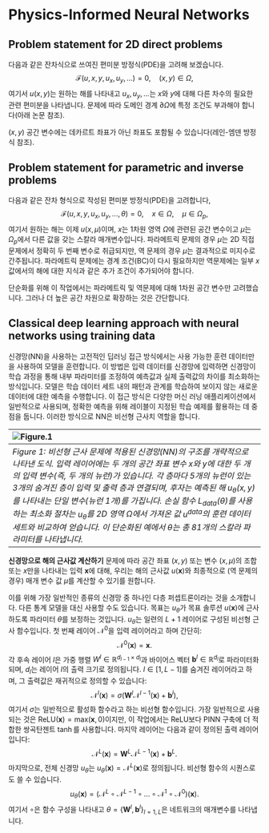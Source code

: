 # Physics-Informed Neural Networks

## Problem statement for 2D direct problems

다음과 같은 잔차식으로 쓰여진 편미분 방정식(PDE)을 고려해 보겠습니다. 
$$
\begin{equation}
\mathcal{F}(u,x,y,u_x,u_y,...)=0,\quad(x,y)\in\Omega,
\end{equation}
$$
여기서 $u(x,y)$는 원하는 해를 나타내고 $u_x, u_y, ...$는 $x$와 $y$에 대해 다른 차수의 필요한 관련 편미분을 나타냅니다. 문제에 따라 도메인 경계 $\partial \Omega$에 특정 조건도 부과해야 합니다(아래 논문 참조).

$(x,y)$ 공간 변수에는 데카르트 좌표가 아닌 좌표도 포함될 수 있습니다(레인-엠덴 방정식 참조).

## Problem statement for parametric and inverse problems

다음과 같은 잔차 형식으로 작성된 편미분 방정식(PDE)을 고려합니다, 
$$
\begin{equation}
\mathcal{F}(u,x,y,u_x,u_y,...,\theta)=0,\quad x\in\Omega,\quad\mu\in\Omega_{p},
\end{equation}
$$
여기서 원하는 해는 이제 $u(x,\mu)$이며, $x$는 1차원 영역 $\Omega$에 관련된 공간 변수이고 $\mu$는 $\Omega_{p}$에서 다른 값을 갖는 스칼라 매개변수입니다. 파라메트릭 문제의 경우 $\mu$는 2D 직접 문제에서 정확히 두 번째 변수로 취급되지만, 역 문제의 경우 $\mu$는 결과적으로 미지수로 간주됩니다. 파라메트릭 문제에는 경계 조건(BC)이 다시 필요하지만 역문제에는 일부 $x$ 값에서의 해에 대한 지식과 같은 추가 조건이 추가되어야 합니다.

단순화를 위해 이 작업에서는 파라메트릭 및 역문제에 대해 1차원 공간 변수만 고려했습니다. 그러나 더 높은 공간 차원으로 확장하는 것은 간단합니다.

## Classical deep learning approach with neural networks using training data

신경망(NN)을 사용하는 고전적인 딥러닝 접근 방식에서는 사용 가능한 훈련 데이터만을 사용하여 모델을 훈련합니다. 이 방법은 입력 데이터를 신경망에 입력하면 신경망이 학습 과정을 통해 내부 파라미터를 조정하여 예측값과 실제 출력값의 차이를 최소화하는 방식입니다. 모델은 학습 데이터 세트 내의 패턴과 관계를 학습하여 보이지 않는 새로운 데이터에 대한 예측을 수행합니다. 이 접근 방식은 다양한 머신 러닝 애플리케이션에서 일반적으로 사용되며, 정확한 예측을 위해 레이블이 지정된 학습 예제를 활용하는 데 중점을 둡니다. 이러한 방식으로 NN은 비선형 근사치 역할을 합니다.

|![Figure.1](../figs/figure_1.png)|
|:--|
|*Figure 1: 비선형 근사 문제에 적용된 신경망(NN)의 구조를 개략적으로 나타낸 도식. 입력 레이어에는 두 개의 공간 좌표 변수 $x$와 $y$에 대한 두 개의 입력 변수(즉, 두 개의 뉴런)가 있습니다. 각 층마다 5개의 뉴런이 있는 3개의 숨겨진 층이 입력 및 출력 층과 연결되며, 후자는 예측된 해 $u_{\theta}(x,y)$를 나타내는 단일 변수(뉴런 1개)를 가집니다. 손실 함수 $L_{data}(\theta)$를 사용하는 최소화 절차는 $u_{\theta}$를 2D 영역 $\Omega$에서 가져온 값 $u^{data}$의 훈련 데이터 세트와 비교하여 얻습니다. 이 단순화된 예에서 $\theta$는 총 81개의 스칼라 파라미터를 나타냅니다.*|

**신경망으로 해의 근사값 계산하기** 문제에 따라 공간 좌표 $(x,y)$ 또는 변수 $(x,\mu)$의 조합 또는 $x$만을 나타내는 입력 $\boldsymbol{x}$에 대해, 우리는 해의 근사값 $u(\boldsymbol{x})$와 최종적으로 (역 문제의 경우) 매개 변수 값 $\mu$를 계산할 수 있기를 원합니다.

이를 위해 가장 일반적인 종류의 신경망 중 하나인 다층 퍼셉트론이라는 것을 소개합니다. 다른 통계 모델을 대신 사용할 수도 있습니다. 목표는 $u_{\theta}$가 목표 솔루션 $u(\boldsymbol{x})$에 근사하도록 파라미터 $\theta$를 보정하는 것입니다. $u_{\theta}$는 일련의 $L+1$ 레이어로 구성된 비선형 근사 함수입니다. 첫 번째 레이어 $\mathcal{N}^0$을 입력 레이어라고 하며 간단히:
$$
\begin{equation}
\mathcal{N}^0(\boldsymbol{x}) = \boldsymbol{x}.
\end{equation}
$$
각 후속 레이어 $l$은 가중 행렬 $W^l\in\mathbb{R}^{d_{l-1}\times d_{l}}$과 바이어스 벡터 $\boldsymbol{b}^{l}\in\mathbb{R}^{d_{l}}$로 파라미터화되며, $d_{l}$는 레이어 $l$의 출력 크기로 정의됩니다. $l\in[1,L-1]$를 숨겨진 레이어라고 하며, 그 출력값은 재귀적으로 정의할 수 있습니다:
$$
\begin{equation}
\mathcal{N}^{l}(\boldsymbol{x})=\sigma(\boldsymbol{W}^{l}\mathcal{N}^{l-1}(\boldsymbol{x})+\boldsymbol{b}^{l}),
\end{equation}
$$
여기서 $\sigma$는 일반적으로 활성화 함수라고 하는 비선형 함수입니다. 가장 일반적으로 사용되는 것은 $\mathrm{ReLU}(\boldsymbol{x})=\mathrm{max}(\boldsymbol{x},0)$이지만, 이 작업에서는 $\mathrm{ReLU}$보다 PINN 구축에 더 적합한 쌍곡탄젠트 $\tanh$를 사용합니다. 마지막 레이어는 다음과 같이 정의된 출력 레이어입니다:
$$
\begin{equation}
\mathcal{N}^{L}(\boldsymbol{x})=\boldsymbol{W}^{L}\mathcal{N}^{L-1}(\boldsymbol{x})+\boldsymbol{b}^{L}.
\end{equation}
$$
마지막으로, 전체 신경망 $u_{\theta}$는 $u_{\theta}(\boldsymbol{x})=\mathcal{N}^{L}(\boldsymbol{x})$로 정의됩니다. 비선형 함수의 시퀀스로도 쓸 수 있습니다.
$$
\begin{equation}
u_{\theta}(\boldsymbol{x})=\left(\mathcal{N}^{L}\circ\mathcal{N}^{L-1}\circ\ldots\circ\mathcal{N}^{1}\circ\mathcal{N}^{0}\right)(\boldsymbol{x}).
\end{equation}
$$
여기서 $\circ$은 함수 구성을 나타내고 $\theta=\{\boldsymbol{W}^{l},\boldsymbol{b}^{l}\}_{l=1,L}$은 네트워크의 매개변수를 나타냅니다.